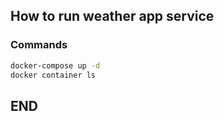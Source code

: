 ## How to run weather app service

### Commands
```bash
docker-compose up -d
docker container ls
```

## END 